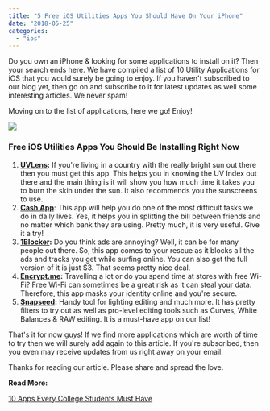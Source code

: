```yaml
---
title: "5 Free iOS Utilities Apps You Should Have On Your iPhone"
date: "2018-05-25"
categories: 
  - "ios"
---
```


Do you own an iPhone & looking for some applications to install on it? Then your search ends here. We have compiled a list of 10 Utility Applications for iOS that you would surely be going to enjoy. If you haven't subscribed to our blog yet, then go on and subscribe to it for latest updates as well some interesting articles. We never spam!

Moving on to the list of applications, here we go! Enjoy!

[![](posts/2018/05/images/Top%2B5%2Bwebsites%2Bfor%2Bwallpaper.png)](https://3.bp.blogspot.com/-zsGmmBUkM6w/WwdeCbjl1QI/AAAAAAAAQuE/m8-uwYgnazUtEb4fErZiIkoahmkoKEKNwCLcBGAs/s1600/Top%2B5%2Bwebsites%2Bfor%2Bwallpaper.png)

### Free iOS Utilities Apps You Should Be Installing Right Now

1. **[UVLens](https://itunes.apple.com/gb/app/uvlens-uv-index/id1060878359?mt=8):** If you're living in a country with the really bright sun out there then you must get this app. This helps you in knowing the UV Index out there and the main thing is it will show you how much time it takes you to burn the skin under the sun. It also recommends you the sunscreens to use.
2. [**Cash App**](https://itunes.apple.com/us/app/cash-app/id711923939?mt=8): This app will help you do one of the most difficult tasks we do in daily lives. Yes, it helps you in splitting the bill between friends and no matter which bank they are using. Pretty much, it is very useful. Give it a try!
3. **[1Blocker](https://itunes.apple.com/us/app/1blocker/id1025729002?mt=8):** Do you think ads are annoying? Well, it can be for many people out there. So, this app comes to your rescue as it blocks all the ads and tracks you get while surfing online. You can also get the full version of it is just $3. That seems pretty nice deal.
4. **[Encrypt.me](https://itunes.apple.com/us/app/encrypt-me/id473835722?mt=8):** Travelling a lot or do you spend time at stores with free Wi-Fi? Free Wi-Fi can sometimes be a great risk as it can steal your data. Therefore, this app masks your identity online and you're secure.
5. **[Snapseed](https://itunes.apple.com/us/app/snapseed/id439438619?mt=8):** Handy tool for lighting editing and much more. It has pretty filters to try out as well as pro-level editing tools such as Curves, White Balances & RAW editing. It is a must-have app on our list!

That's it for now guys! If we find more applications which are worth of time to try then we will surely add again to this article. If you're subscribed, then you even may receive updates from us right away on your email. 

Thanks for reading our article. Please share and spread the love. 

**Read More:**

[10 Apps Every College Students Must Have](https://sastaeinstein.com/2018/10/10-apps-college-students.html)
